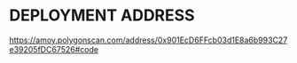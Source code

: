 # DEPLOYMENT ADDRESS  
https://amoy.polygonscan.com/address/0x901EcD6FFcb03d1E8a6b993C27e39205fDC67526#code
